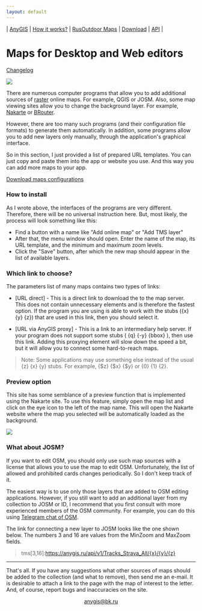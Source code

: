 ```yaml
---
layout: default
---
```


| [AnyGIS][01] | [How it works?][02] | [RusOutdoor Maps][03] | [Download][04] | [API][05] |


[01]: https://anygis.ru/index_en
[02]: https://anygis.ru/Web/Html/Description_en
[03]: https://anygis.ru/Web/Html/RusOutdoor_en
[04]: https://anygis.ru/Web/Html/DownloadPage_en
[05]: https://anygis.ru/Web/Html/Api_en
[07]: https://anygis.ru/Web/Html/Vektor_and_raster_en




# Maps for Desktop and Web editors

[Changelog][00]

[00]: https://anygis.ru/Web/Html/Changelog_en

![](https://anygis.ru/Web/Img/4mapsDesktop.png)

There are numerous computer programs that allow you to add additional sources of [raster][01] online maps. For example, QGIS or JOSM. Also, some map viewing sites allow you to change the background layer. For example, [Nakarte][02] or [BRouter][03].

However, there are too many such programs (and their configuration file formats) to generate them automatically. In addition, some programs allow you to add new layers only manually, through the application's graphical interface.

So in this section, I just provided a list of prepared URL templates. You can just copy and paste them into the app or website you use. And this way you can add more maps to your app.

[Download maps configurations][11]

[01]: https://anygis.ru/Web/Html/Vektor_and_raster_en
[02]: https://nakarte.me
[03]: https://brouter.de/brouter-web/

[11]: https://anygis.ru/Web/Html/Download/Desktop_Full_en



### How to install

As I wrote above, the interfaces of the programs are very different. Therefore, there will be no universal instruction here. But, most likely, the process will look something like this:

* Find a button with a name like "Add online map" or "Add TMS layer"
* After that, the menu window should open. Enter the name of the map, its URL template, and the minimum and maximum zoom levels.
* Click the "Save" button, after which the new map should appear in the list of available layers.



### Which link to choose? 

The parameters list of many maps contains two types of links: 

* [URL direct] - This is a direct link to download the to the map server. This does not contain unnecessary elements and is therefore the fastest option. If the program you are using is able to work with the stubs ({x} {y} {z}) that are used in this link, then you should select it.

* [URL via AnyGIS proxy] - This is a link to an intermediary help server. If your program does not support some stubs ( {q} {-y} {bbox} ), then use this link. Adding this proxying element will slow down the speed a bit, but it will allow you to connect some hard-to-reach maps.


> Note: Some applications may use something else instead of the usual {z} {x} {y} stubs. For example, {$z} {$x} {$y}  or  {0} {1} {2}.



### Preview option

This site has some semblance of a preview function that is implemented using the Nakarte site. To use this feature, simply open the map list and click on the eye icon to the left of the map name. This will open the Nakarte website where the map you selected will be automatically loaded as the background.

![](https://anygis.ru/Web/Img/desktop_eye_icon.png)



### What about JOSM?

If you want to edit OSM, you should only use such map sources with a license that allows you to use the map to edit OSM. Unfortunately, the list of allowed and prohibited cards changes periodically. So I don't keep track of it. 

The easiest way is to use only those layers that are added to OSM editing applications. However, if you still want to add an additional layer from my collection to JOSM or ID, I recommend that you first consult with more experienced members of the OSM community. For example, you can do this using [Telegram chat of OSM][21].

The link for connecting a new layer to JOSM looks like the one shown below. The numbers 3 and 16 are values from the MinZoom and MaxZoom fields.

> tms[3,16]:https://anygis.ru/api/v1/Tracks_Strava_All/{x}/{y}/{z}


[21]: https://t.me/OpenStreetMapOrg


---

That's all. If you have any suggestions what other sources of maps should be added to the collection (and what to remove), then send me an e-mail. It is desirable to attach a link to the page with the map of interest to the letter. And, of course, report bugs and inaccuracies on the site.


<p align="center">
<a href="mailto:anygis@bk.ru">anygis@bk.ru</a> 
</p>

